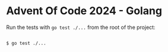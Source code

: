 # Advent Of Code 2024 - Golang

Run the tests with `go test ./...` from the root of the project:

```bash

$ go test ./... 

```